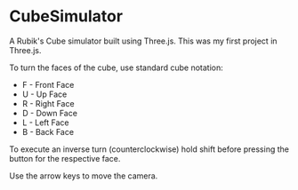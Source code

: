 # CubeSimulator
A Rubik's Cube simulator built using Three.js. This was my first project in Three.js.

To turn the faces of the cube, use standard cube notation:

  - F - Front Face
  - U - Up Face
  - R - Right Face
  - D - Down Face
  - L - Left Face
  - B - Back Face
 
To execute an inverse turn (counterclockwise) hold shift before pressing the button for the respective face.

Use the arrow keys to move the camera.
